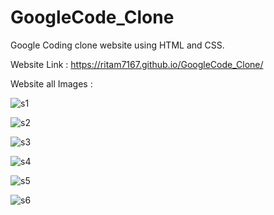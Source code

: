 # GoogleCode_Clone
Google Coding clone website using HTML and CSS.

Website Link : https://ritam7167.github.io/GoogleCode_Clone/

Website all Images :

![s1](https://github.com/Ritam7167/GoogleCode_Clone/assets/65413330/31e890fd-dad2-4bfa-bba4-5aedefd1a2cd)

![s2](https://github.com/Ritam7167/GoogleCode_Clone/assets/65413330/79d828f3-ca2f-4153-8b8c-f912fcff3f51)

![s3](https://github.com/Ritam7167/GoogleCode_Clone/assets/65413330/ba741c84-0d6a-4c14-8ddb-96398723ca71)

![s4](https://github.com/Ritam7167/GoogleCode_Clone/assets/65413330/1044b0f6-6afd-4f1d-bc7e-c44b5cf396d6)

![s5](https://github.com/Ritam7167/GoogleCode_Clone/assets/65413330/094e19db-18cf-4336-a437-3d378e917306)

![s6](https://github.com/Ritam7167/GoogleCode_Clone/assets/65413330/91f13117-8e2a-4ef6-adde-23904f79a8b3)
